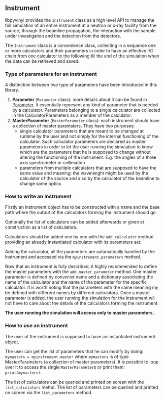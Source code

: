 ## Instrument
libpyvinyl provides the `Instrument` class as a high level API to manage the full simulation of an entire instrument at a neutron or x-ray facility from the source, through the beamline propagation, the interaction with the sample under investigation and the detection from the detectors.

The `Instrument` class is a convenience class, collecting in a sequence one or more calculators and their parameters in order to have an effective I/O chain from one calculator to the following till the end of the simulation when the data can be retrieved and saved.

### Type of parameters for an instrument
A distinction between two type of parameters have been introduced in this library.

 1. **Parameter** (`Parameter` class):
	more details about it can be found in [Parameter](parameter.md).
	It essentially represent any kind of parameter that is needed by a calculator.
	Parameters belonging to a single calculator are collected in the CalculatorParameters as a member of the calculator.
 2. **MasterParameter** (`MasterParameter` class):
	each instrument should have a collection of master paramaters. They have two purposes:
	 - single calculator parameters that are meant to be changed at runtime by the user and not simply for the internal functioning of the calculator. Such calculator parameters are declared as master parameters in order to let the user running the simulation to know which are the parameters that he is supposed to change without altering the functioning of the instrument.
	   E.g. the angles of a three axis spectrometer or collimation
	 - parameters from multiple calculators that are supposed to have the same value and meaning: the wavelenght might be used by the calculator of the source and also by the calculator of the beamline to change some optics
	 


### How to write an instrument

Firstly an instrument object has to be constructed with a name and the base path where the output of the calculators forming the instrument should go.

Optionally the list of calculators can be added afterwards or given at construction as a list of calculators.

Calculators should be added one by one with the `add_calculator` method providing an already instantiated calculator with its parameters set.

Adding the calculator, all the parameters are automatically handled by the Instrument and accessed via the `myinstrument.parameters` method. 

Now that an instrument is fully described, it highly recommended to define the master parameters with the `add_master_parameter` method.
One master parameter is defined by conveniet name 
and a dictionary associating the name of the calculator and the name of the parameter for the specific calculator. It is worth noting that the parameters with the same meaning my be defined with different names by different calculators.
Once a master parameter is added, the user running the simulation for the instrument will not have to care about the details of the calculators forming the instrument.

**The user running the simulation will access only to master parameters.**

### How to use an instrument

The user of the instrument is supposed to have an instantiated instrument object.

The user can get the list of parameters that he can modify by doing:
`mymasters = myinstrument.master`
where `mymasters` is of type MasterParameters (a collection of master parameters).
It is possible to loop over it to access the single `MasterParameter`s or print them: `print(mymasters)`.

The list of calculators can be queried and printed on screen with the `list_calculators` methd.
The list of parameters can be queried and printed on screen via the `list_parameters` method.

